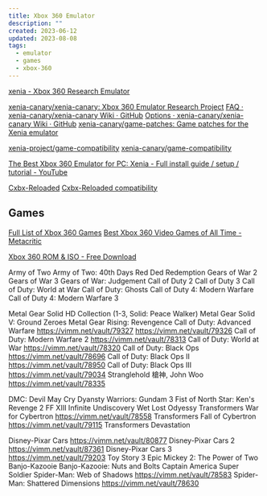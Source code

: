 ```yaml
---
title: Xbox 360 Emulator
description: ""
created: 2023-06-12
updated: 2023-08-08
tags:
  - emulator
  - games
  - xbox-360
---
```


[xenia - Xbox 360 Research Emulator](https://xenia.jp/)

[xenia-canary/xenia-canary: Xbox 360 Emulator Research Project](https://github.com/xenia-canary/xenia-canary)
[FAQ · xenia-canary/xenia-canary Wiki · GitHub](https://github.com/xenia-canary/xenia-canary/wiki/FAQ)
[Options · xenia-canary/xenia-canary Wiki · GitHub](https://github.com/xenia-canary/xenia-canary/wiki/Options)
[xenia-canary/game-patches: Game patches for the Xenia emulator](https://github.com/xenia-canary/game-patches)

[xenia-project/game-compatibility](https://github.com/xenia-project/game-compatibility)
[xenia-canary/game-compatibility](https://github.com/xenia-canary/game-compatibility)

[The Best Xbox 360 Emulator for PC: Xenia - Full install guide / setup / tutorial - YouTube](https://www.youtube.com/watch?v=6oPJ2xroj-0)

[Cxbx-Reloaded](https://cxbx-reloaded.co.uk/)
[Cxbx-Reloaded compatibility](https://cxbx-reloaded.co.uk/compatibility)

## Games

[Full List of Xbox 360 Games](https://www.trueachievements.com/xbox-360/games)
[Best Xbox 360 Video Games of All Time - Metacritic](https://www.metacritic.com/browse/games/score/metascore/all/xbox360)

[Xbox 360 ROM & ISO - Free Download](https://romsfun.com/roms/xbox-360)

Army of Two
Army of Two: 40th Days
Red Ded Redemption
Gears of War 2
Gears of War 3
Gears of War: Judgement
Call of Duty 2
Call of Duty 3
Call of Duty: World at War
Call of Duty: Ghosts
Call of Duty 4: Modern Warfare
Call of Duty 4: Modern Warfare 3

Metal Gear Solid HD Collection (1-3, Solid: Peace Walker)
Metal Gear Solid V: Ground Zeroes
Metal Gear Rising: Revengence
Call of Duty: Advanced Warfare https://vimm.net/vault/79327 https://vimm.net/vault/79326
Call of Duty: Modern Warfare 2 https://vimm.net/vault/78313
Call of Duty: World at War https://vimm.net/vault/78320
Call of Duty: Black Ops https://vimm.net/vault/78696
Call of Duty: Black Ops II https://vimm.net/vault/78950
Call of Duty: Black Ops III https://vimm.net/vault/79034
Stranglehold 槍神, John Woo https://vimm.net/vault/78335

DMC: Devil May Cry
Dyansty Warriors: Gundam 3
Fist of North Star: Ken's Revenge 2
FF XIII
Infinite Undiscovery
Wet
Lost Odyessy
Transformers War for Cybertron https://vimm.net/vault/78558
Transformers Fall of Cybertron https://vimm.net/vault/79115
Transformers Devastation

Disney-Pixar Cars https://vimm.net/vault/80877
Disney-Pixar Cars 2 https://vimm.net/vault/87361
Disney-Pixar Cars 3 https://vimm.net/vault/79203
Toy Story 3
Epic Mickey 2: The Power of Two
Banjo-Kazooie
Banjo-Kazooie: Nuts and Bolts
Captain America Super Soldier
Spider-Man: Web of Shadows https://vimm.net/vault/78583
Spider-Man: Shattered Dimensions https://vimm.net/vault/78630
